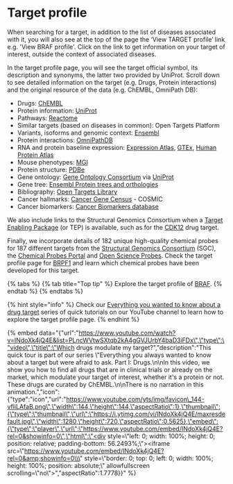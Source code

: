 # Target profile

When searching for a target, in addition to the list of diseases associated with it, you will also see at the top of the page the ‘View TARGET profile’ link e.g. 'View BRAF profile'. Click on the link to get information on your target of interest, outside the context of associated diseases. 

In the target profile page, you will see the target official symbol, its description and synonyms, the latter two provided by UniProt. Scroll down to see detailed information on the target \(e.g. Drugs, Protein interactions\) and the original resource of the data \(e.g. ChEMBL, OmniPath DB\):

* Drugs: [ChEMBL](https://www.ebi.ac.uk/chembl/)
* Protein information: [UniProt](http://www.uniprot.org/)
* Pathways: [Reactome](http://www.reactome.org/)
* Similar targets \(based on diseases in common\): Open Targets Platform
* Variants, isoforms and genomic context: [Ensembl](https://legacy.gitbook.com/book/opentargets/docs/edit#)
* Protein interactions: [OmniPathDB](http://omnipathdb.org)
* RNA and protein baseline expression: [Expression Atlas](https://www.ebi.ac.uk/gxa/home), [GTEx](https://www.gtexportal.org/home/documentationPage), [Human Protein Atlas](http://www.proteinatlas.org/)
* Mouse phenotypes: [MGI](http://www.informatics.jax.org)
* Protein structure: [PDBe](https://www.ebi.ac.uk/pdbe/)
* Gene ontology: [Gene Ontology Consortium](http://geneontology.org/) via [UniProt](http://www.uniprot.org/)
* Gene tree: [Ensembl Protein trees and orthologies](http://www.ensembl.org/info/genome/compara/homology_method.html)
* Bibliography: [Open Targets Library](https://github.com/opentargets/docs.targetvalidation.org/tree/89163f4f81591e3fa4ca1b7890ee9e8f49c7e22b/library.opentargets.io)
* Cancer hallmarks: [Cancer Gene Census](https://cancer.sanger.ac.uk/census#cl_search) - COSMIC
* Cancer biomarkers: [Cancer Biomarkers database](https://www.cancergenomeinterpreter.org/biomarkers)

We also include links to the Structural Genomics Consortium when a [Target Enabling Package](http://www.thesgc.org/tep) \(or TEP\) is available, such as for the [CDK12](http://www.targetvalidation.org/target/ENSG00000167258) drug target.

Finally, we incorporate details of 182 unique high-quality chemical probes for 187 different targets from the [Structural Genomics Consortium](https://www.thesgc.org/chemical-probes) \(SGC\), the [Chemical Probes Portal](http://www.chemicalprobes.org/) and [Open Science Probes](http://www.sgc-ffm.uni-frankfurt.de/). Check the target profile page for [BRPF1](https://www.targetvalidation.org/target/ENSG00000156983) and learn which chemical probes have been developed for this target.   


{% tabs %}
{% tab title="Top tip" %}
Explore the target profile of [BRAF](http://www.targetvalidation.org/target/ENSG00000157764).
{% endtab %}
{% endtabs %}

{% hint style="info" %}
Check our [Everything you wanted to know about a drug target](https://www.youtube.com/playlist?list=PLncWVtwSXtqb2kA4gGVJUrbY4baD3iFDx) series of quick tutorials on our YouTube channel to learn how to explore the target profile page.
{% endhint %}

{% embed data="{\"url\":\"https://www.youtube.com/watch?v=INdoXk4jQ4E&list=PLncWVtwSXtqb2kA4gGVJUrbY4baD3iFDx\",\"type\":\"video\",\"title\":\"Which drugs modulate my target?\",\"description\":\"This quick tour is part of our series \\\"Everything you always wanted to know about a target but were afraid to ask. Part I: Drugs.\\n\\nIn this video, we show you how to find all drugs that are in clinical trials or already on the market, which modulate your target of interest, whether it\'s a protein or not. These drugs are curated by ChEMBL.\\n\\nThere is no narration in this animation.\",\"icon\":{\"type\":\"icon\",\"url\":\"https://www.youtube.com/yts/img/favicon\_144-vfliLAfaB.png\",\"width\":144,\"height\":144,\"aspectRatio\":1},\"thumbnail\":{\"type\":\"thumbnail\",\"url\":\"https://i.ytimg.com/vi/INdoXk4jQ4E/maxresdefault.jpg\",\"width\":1280,\"height\":720,\"aspectRatio\":0.5625},\"embed\":{\"type\":\"player\",\"url\":\"https://www.youtube.com/embed/INdoXk4jQ4E?rel=0&showinfo=0\",\"html\":\"<div style=\\\"left: 0; width: 100%; height: 0; position: relative; padding-bottom: 56.2493%;\\\"><iframe src=\\\"https://www.youtube.com/embed/INdoXk4jQ4E?rel=0&amp;showinfo=0\\\" style=\\\"border: 0; top: 0; left: 0; width: 100%; height: 100%; position: absolute;\\\" allowfullscreen scrolling=\\\"no\\\"></iframe></div>\",\"aspectRatio\":1.7778}}" %}

